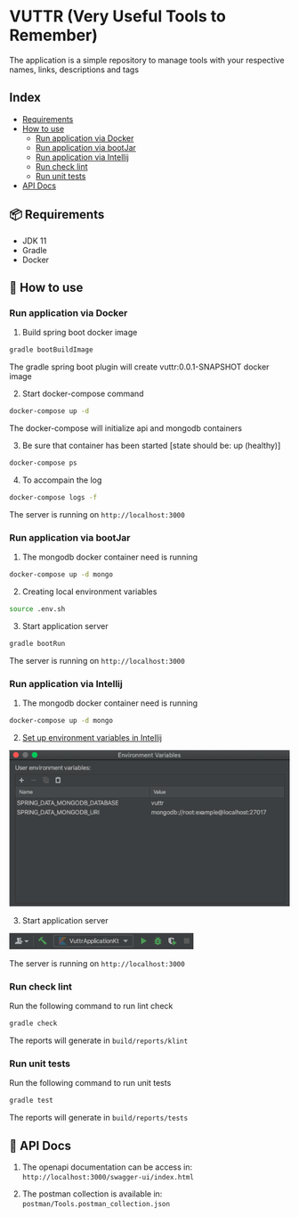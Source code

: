 # VUTTR (Very Useful Tools to Remember)

The application is a simple repository to manage tools with your respective names, links, descriptions and tags


## Index

- [Requirements](#requirements)
- [How to use](#how-to-use)
    - [Run application via Docker](#run-application-via-docker)
    - [Run application via bootJar](#run-application-via-bootjar)
    - [Run application via Intellij](#run-application-via-intellij)
    - [Run check lint](#run-check-lint)
    - [Run unit tests](#run-unit-tests)
- [API Docs](#api-docs)


## 📦 Requirements

* JDK 11
* Gradle
* Docker


## 🚀 How to use

### Run application via Docker

1) Build spring boot docker image

```sh
gradle bootBuildImage
```

The gradle spring boot plugin will create vuttr:0.0.1-SNAPSHOT docker image

2) Start docker-compose command

```sh
docker-compose up -d
```

The docker-compose will initialize api and mongodb containers

3) Be sure that container has been started [state should be: up (healthy)]
```sh
docker-compose ps
```

4) To accompain the log
```sh
docker-compose logs -f
```

The server is running on `http://localhost:3000`

### Run application via bootJar

1) The mongodb docker container need is running

```sh
docker-compose up -d mongo
```

2) Creating local environment variables
```sh
source .env.sh
```

3) Start application server
```sh
gradle bootRun
```

The server is running on `http://localhost:3000`

### Run application via Intellij

1) The mongodb docker container need is running

```sh
docker-compose up -d mongo
```

2) [Set up environment variables in Intellij](https://www.jetbrains.com/help/objc/add-environment-variables-and-program-arguments.html)

![Set up environment variables in Intellij](docs/assets/environment-variable-intellij.png?raw=true "Set up environment variables in Intellij")

3) Start application server

![Start application server](docs/assets/start-server-intellij.png?raw=true "Start application server")

The server is running on `http://localhost:3000`

### Run check lint

Run the following command to run lint check
```sh
gradle check
```

The reports will generate in `build/reports/klint`

### Run unit tests

Run the following command to run unit tests
```sh
gradle test
```

The reports will generate in `build/reports/tests`


## 📄 API Docs

1) The openapi documentation can be access in: `http://localhost:3000/swagger-ui/index.html`

2) The postman collection is available in: `postman/Tools.postman_collection.json`